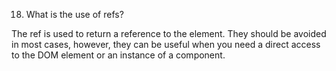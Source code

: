 18. What is the use of refs?


















The ref is used to return a reference to the element. They should be avoided in most cases, however, they can be useful when you need a direct access to the DOM element or an instance of a component.